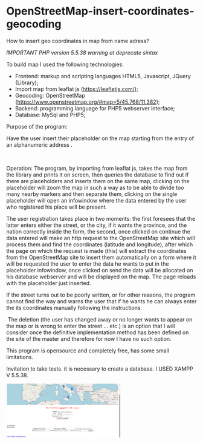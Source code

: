 # OpenStreetMap-insert-coordinates-geocoding

How to insert geo coordinates in map from name adress?

 *IMPORTANT PHP version 5.5.38 warning at deprecate sintax*
 
To build map I used the following technologies:

- Frontend: markup and scripting languages HTML5, Javascript, JQuery (Library);
- Import map from leaflat js (https://leafletjs.com/);
- Geocoding: OpenStreetMap (https://www.openstreetmap.org/#map=5/45.768/11.382);
- Backend: programming language for PHP5 webserver interface;
- Database: MySql and PHP5;
 

Purpose of the program:

Have the user insert their placeholder on the map starting from the entry of an alphanumeric address .

 

Operation: The program, by importing from leaflat js, takes the map from the library and prints it on screen, then queries the database to find out if there are placeholders and inserts them on the same map, clicking on the placeholder will zoom the map in such a way as to be able to divide too many nearby markers and then separate them, clicking on the single placeholder will open an infowindow where the data entered by the user who registered his place will be present.

The user registration takes place in two moments: the first foresees that the latter enters either the street, or the city, if it wants the province, and the nation correctly inside the form, the second, once clicked on continue the data entered will make an http request to the OpenStreetMap site which will process them and find the coordinates (latitude and longitude), after which the page on which the request is made (this) will extract the coordinates from the OpenStreetMap site to insert them automatically on a form where it will be requested the user to enter the data he wants to put in the placeholder infowindow, once clicked on send the data will be allocated on his database webserver and will be displayed on the map. The page reloads with the placeholder just inserted.

If the street turns out to be poorly written, or for other reasons, the program cannot find the way and warns the user that if he wants he can always enter the its coordinates manually following the instructions.

 The deletion (the user has changed away or no longer wants to appear on the map or is wrong to enter the street ... etc.) is an option that I will consider once the definitive implementation method has been defined on the site of the master and therefore for now I have no such option.

This program is opensource and completely free, has some small limitations.



Invitation to take tests.
it is necessary to create a database.
I USED XAMPP V 5.5.38.

<img src="screenshot/62973197-e9589c80-be15-11e9-89c1-67ab27499d60.png" width="60%">



